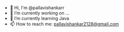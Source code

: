 
- 👋 Hi, I'm @pallavishankarr
- 🔭 I’m currently working on ...
- 🌱 I’m currently learning Java 
- 📫 How to reach me: pallavishankar2128@gmail.com

